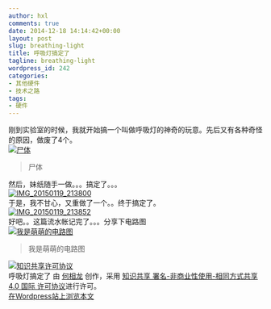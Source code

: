 ```yaml
---
author: hxl
comments: true
date: 2014-12-18 14:14:42+00:00
layout: post
slug: breathing-light
title: 呼吸灯搞定了
tagline: breathing-light
wordpress_id: 242
categories:
- 其他硬件
- 技术之路
tags:
- 硬件
---
```


刚到实验室的时候，我就开始搞一个叫做呼吸灯的神奇的玩意。先后又有各种奇怪的原因，做废了4个。  
[![尸体](https://tec.hxlxz.com/wp-content/uploads/2015/01/IMG_20150119_214012.jpg)](https://tec.hxlxz.com/wp-content/uploads/2015/01/IMG_20150119_214012.jpg)   

> 尸体  

然后，妹纸随手一做。。。搞定了。。。  
[![IMG_20150119_213800](https://tec.hxlxz.com/wp-content/uploads/2015/01/IMG_20150119_213800.jpg)](https://tec.hxlxz.com/wp-content/uploads/2015/01/IMG_20150119_213800.jpg)  
于是，我不甘心，又重做了一个。。终于搞定了。  
[![IMG_20150119_213852](https://tec.hxlxz.com/wp-content/uploads/2015/01/IMG_20150119_213852.jpg)](https://tec.hxlxz.com/wp-content/uploads/2015/01/IMG_20150119_213852.jpg)  
好吧。。这篇流水帐记完了。。。分享下电路图  
[![我是萌萌的电路图](https://tec.hxlxz.com/wp-content/uploads/2014/12/11.png)](https://tec.hxlxz.com/wp-content/uploads/2014/12/11.png)   

> 我是萌萌的电路图  

[![知识共享许可协议](https://i.creativecommons.org/l/by-nc-sa/4.0/88x31.png)](http://creativecommons.org/licenses/by-nc-sa/4.0/)  
呼吸灯搞定了 由 [何相龙]() 创作，采用 [知识共享 署名-非商业性使用-相同方式共享 4.0 国际 许可协议](http://creativecommons.org/licenses/by-nc-sa/4.0/)进行许可。  
[在Wordpress站上浏览本文](https://tec.hxlxz.com/?p=242)